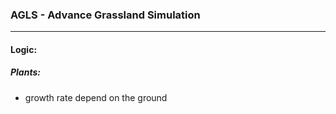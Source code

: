 ### AGLS - Advance Grassland Simulation

---

#### Logic:
##### Plants:
- growth rate depend on the ground
